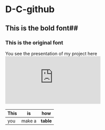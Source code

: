 # D-C-github
## This is the bold font##
### This is the original font

You see the presentation of my project here
![](https://github.com/jordan17101996github/D-C-github/blob/master/Github_.pdf)

This  | is | how
--- | --- | ---
you | make a | **table**

